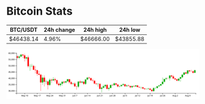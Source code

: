 # Bitcoin Stats

BTC/USDT|24h change|24h high|24h low|
|---|---|---|---|
|$46438.14|4.96%|$46666.00|$43855.88|

<img src="./chart.svg">
